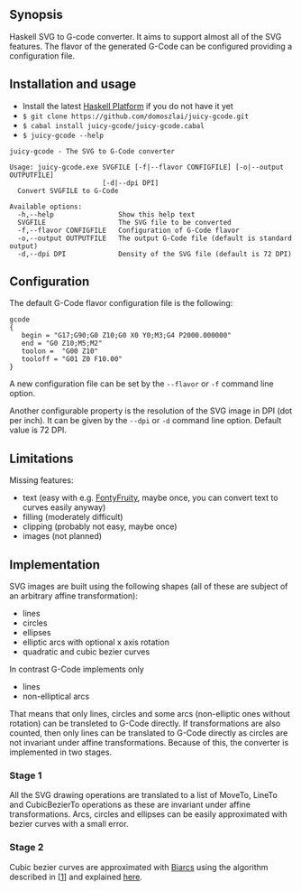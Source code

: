 ## Synopsis

Haskell SVG to G-code converter. It aims to support almost all of the SVG features. The flavor of the generated G-Code can be configured providing a configuration file.

## Installation and usage

* Install the latest [Haskell Platform](https://www.haskell.org/platform/) if you do not have it yet
* `$ git clone https://github.com/domoszlai/juicy-gcode.git`
* `$ cabal install juicy-gcode/juicy-gcode.cabal`
* `$ juicy-gcode --help`

```
juicy-gcode - The SVG to G-Code converter

Usage: juicy-gcode.exe SVGFILE [-f|--flavor CONFIGFILE] [-o|--output OUTPUTFILE]
                       [-d|--dpi DPI]
  Convert SVGFILE to G-Code

Available options:
  -h,--help                Show this help text
  SVGFILE                  The SVG file to be converted
  -f,--flavor CONFIGFILE   Configuration of G-Code flavor
  -o,--output OUTPUTFILE   The output G-Code file (default is standard output)
  -d,--dpi DPI             Density of the SVG file (default is 72 DPI)
```

## Configuration 

The default G-Code flavor configuration file is the following:

```
gcode
{
   begin = "G17;G90;G0 Z10;G0 X0 Y0;M3;G4 P2000.000000"
   end = "G0 Z10;M5;M2" 
   toolon =  "G00 Z10"
   tooloff = "G01 Z0 F10.00"
}
```

A new configuration file can be set by the `--flavor` or `-f` command line option. 

Another configurable property is the resolution of the SVG image in DPI (dot per inch). It can be given by the `--dpi` or `-d` command line option. Default value is 72 DPI.

## Limitations

Missing features:
* text (easy with e.g. [FontyFruity](https://hackage.haskell.org/package/FontyFruity), maybe once, you can convert text to curves easily anyway)
* filling (moderately difficult)
* clipping (probably not easy, maybe once)
* images (not planned)

## Implementation

SVG images are built using the following shapes (all of these are subject of an arbitrary affine transformation):

  * lines
  * circles
  * ellipses
  * elliptic arcs with optional x axis rotation
  * quadratic and cubic bezier curves

In contrast G-Code implements only 

  * lines 
  * non-elliptical arcs

That means that only lines, circles and some arcs (non-elliptic ones without rotation) can be transleted to G-Code directly. If transformations are also counted, then
only lines can be translated to G-Code directly as circles are not invariant under affine transformations. Because of this, the converter is implemented in two stages.

### Stage 1

All the SVG drawing operations are translated to a list of MoveTo, LineTo and CubicBezierTo operations as these are invariant under affine transformations.
Arcs, circles and ellipses can be easily approximated with bezier curves with a small error.

### Stage 2

Cubic bezier curves are approximated with [Biarcs](https://en.wikipedia.org/wiki/Biarc) using the algorithm described in [[1](http://www.itc.ktu.lt/index.php/ITC/article/view/11812)] and explained [here](http://dlacko.blogspot.nl/2016/10/approximating-bezier-curves-by-biarcs.html).

